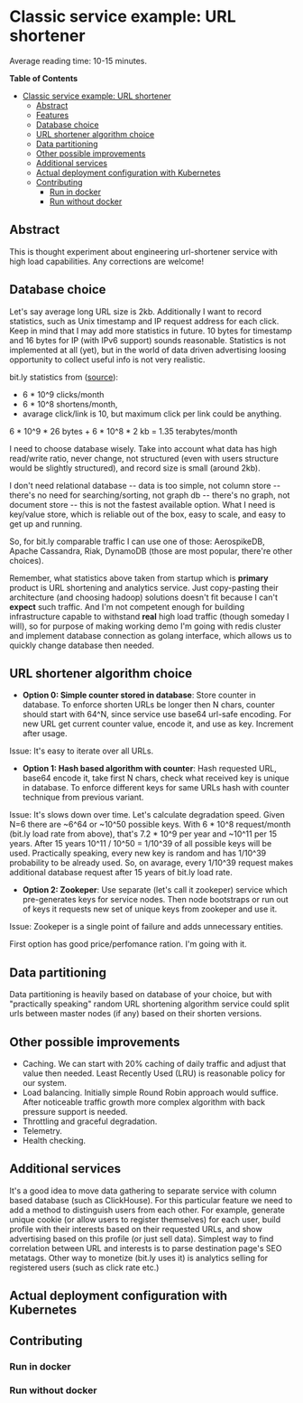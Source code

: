 Classic service example: URL shortener
===

Average reading time: 10-15 minutes.

<!-- markdown-toc start - Don't edit this section. Run M-x markdown-toc-refresh-toc -->
**Table of Contents**

- [Classic service example: URL shortener](#classic-service-example-url-shortener)
    - [Abstract](#abstract)
    - [Features](#features)
    - [Database choice](#database-choice)
    - [URL shortener algorithm choice](#url-shortener-algorithm-choice)
    - [Data partitioning](#data-partitioning)
    - [Other possible improvements](#other-possible-improvements)
    - [Additional services](#additional-services)
    - [Actual deployment configuration with Kubernetes](#actual-deployment-configuration-with-kubernetes)
    - [Contributing](#contributing)
        - [Run in docker](#run-in-docker)
        - [Run without docker](#run-without-docker)

<!-- markdown-toc end -->

## Abstract

This is thought experiment about engineering url-shortener service with high
load capabilities. Any corrections are welcome!

## Database choice

  Let's say average long URL size is 2kb. Additionally I want to record
statistics, such as Unix timestamp and IP request address for each click. Keep
in mind that I may add more statistics in future. 10 bytes for timestamp and 16
bytes for IP (with IPv6 support) sounds reasonable. Statistics is not
implemented at all (yet), but in the world of data driven advertising loosing
opportunity to collect useful info is not very realistic.

bit.ly statistics from ([source]( http://highscalability.com/blog/2014/7/14/bitly-lessons-learned-building-a-distributed-system-that-han.html )): 
  - 6 * 10^9 clicks/month
  - 6 * 10^8 shortens/month,
  - avarage click/link is 10, but maximum click per link could be anything.
 
 6 * 10^9 * 26 bytes + 6 * 10^8 * 2 kb = 1.35 terabytes/month
 
 I need to choose database wisely. Take into account what data has high
read/write ratio, never change, not structured (even with users structure would
be slightly structured), and record size is small (around 2kb).
 
 I don't need relational database -- data is too simple, not column store --
there's no need for searching/sorting, not graph db -- there's no graph, not
document store -- this is not the fastest available option. What I need is
key/value store, which is reliable out of the box, easy to scale, and easy to
get up and running.

 So, for bit.ly comparable traffic I can use one of those: AerospikeDB, Apache
Cassandra, Riak, DynamoDB (those are most popular, there're other choices). 

 Remember, what statistics above taken from startup which is **primary** product
is URL shortening and analytics service. Just copy-pasting their architecture
(and choosing hadoop) solutions doesn't fit because I can't **expect** such
traffic. And I'm not competent enough for building infrastructure capable to
withstand **real** high load traffic (though someday I will), so for purpose of
making working demo I'm going with redis cluster and implement database
connection as golang interface, which allows us to quickly change database then
needed.

## URL shortener algorithm choice

- **Option 0: Simple counter stored in database**:
Store counter in database. To enforce shorten URLs be longer then N chars,
counter should start with 64^N, since service use base64 url-safe encoding.
For new URL get current counter value, encode it, and use as key. Increment
after usage. 

Issue: It's easy to iterate over all URLs.
- **Option 1: Hash based algorithm with counter**: 
Hash requested URL, base64 encode it, take first N chars, check what received 
key is unique in database. To enforce different keys for same URLs hash with
counter technique from previous variant.

Issue: It's slows down over time. Let's calculate degradation speed.
Given N=6 there are ~6^64 or ~10^50 possible keys. With 6 * 10^8 request/month
(bit.ly load rate from above), that's 7.2 * 10^9 per year and ~10^11 per 15
years. After 15 years 10^11 / 10^50 = 1/10^39 of all possible keys will be used.
Practically speaking, every new key is random and has 1/10^39 probability to be 
already used. So, on avarage, every 1/10^39 request makes additional database
request after 15 years of bit.ly load rate.

- **Option 2: Zookeper**:
Use separate (let's call it zookeper) service which pre-generates keys for
service nodes. Then node bootstraps or run out of keys it requests new set of
unique keys from zookeper and use it.

Issue: Zookeper is a single point of failure and adds unnecessary entities.

First option has good price/perfomance ration. I'm going with it.

## Data partitioning

  Data partitioning is heavily based on database of your choice, but with 
"practically speaking" random URL shortening algorithm service could 
split urls between master nodes (if any) based on their shorten versions.

## Other possible improvements

- Caching. We can start with 20% caching of daily traffic and adjust that value then
needed. Least Recently Used (LRU) is reasonable policy for our system.
- Load balancing. Initially simple Round Robin approach would suffice. After
noticeable traffic growth more complex algorithm with back pressure support is
needed.
- Throttling and graceful degradation. 
- Telemetry.
- Health checking.

## Additional services

  It's a good idea to move data gathering to separate service with column based
database (such as ClickHouse). For this particular feature we need to add a
method to distinguish users from each other. For example, generate unique
cookie (or allow users to register themselves) for each user, build profile with
their interests based on their requested URLs, and show advertising based on
this profile (or just sell data). Simplest way to find correlation between URL
and interests is to parse destination page's SEO metatags. Other way to monetize
(bit.ly uses it) is analytics selling for registered users (such as click rate etc.)

## Actual deployment configuration with Kubernetes

## Contributing

### Run in docker

### Run without docker

